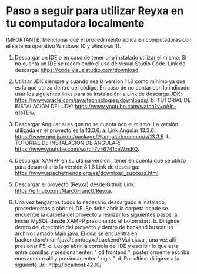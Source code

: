 # Paso a seguir para  utilizar Reyxa en tu computadora localmente

IMPORTANTE: Mencionar que el procedimiento aplica en computadoras con el sistema operativo Windows 10 y Windows 11.

1. Descargar un IDE o en caso de tener uno instalado utilizar el mismo. 
Si no cuenta un IDE se recomiendo el uso de Visual Studio Code.
Link de descarga: https://code.visualstudio.com/download.

2. Utilizar JDK siempre y cuando sea la version 11.0 como mínimo ya que es la que utiliza dentro del código.
En caso de no contar con lo indicado usar los siguientes links para su instalación:
a.Link de descarga JDK: https://www.oracle.com/java/technologies/downloads/.
b. TUTORIAL DE INSTALACIÓN DEL JDK: https://www.youtube.com/watch?v=oAin-q1oTDw.

3. Descargar Angular si es que no se cuenta ocn el mismo. 
La versión utilizada en el proyecto es la 13.3.6.
a. Link Angular 13.3.6: https://www.npmjs.com/package/@angular/common/v/13.3.6.
b. TUTORIAL DE INSTALACIÓN DE ANGULAR: https://www.youtube.com/watch?v=6741ceWzsKQ.

4. Descargar XAMPP en su ultima versión , tener en cuenta que se utilizo para desarrollarlo la versión 8.1.6
Link de descarga: https://www.apachefriends.org/es/download_success.html.

5. Descargar el proyecto (Reyxa) desde Github
Link: https://github.com/Marc0Franc0/Reyxa.

6. Una vez tengamos todos lo necesario descargado e instalado, procederemos a abrir el IDE. Se debe abrir la carpeta donde se encuentre la carpeta del proyecto y realizar los siguientes pasos:
a. Iniciar MySQL desde XAMPP presionando el boton start.
b. Dirigirse dentro del directorio del proyecto y dentro de backend buscar un archivo llamado Main.java. El cual se encuentra en backend\src\main\java\com\reyxa\backend\Main.java , una vez alli presionar F5.
c. Luego abrir la consola del IDE y escribir lo que esta entre comillas y presionar enter: " cd frontend ", posteriormente escribir nuevamente alli y presionar enter " ng s ".
d. Por ultimo dirigirse a la siguiente Url: http://localhost:4200/.
